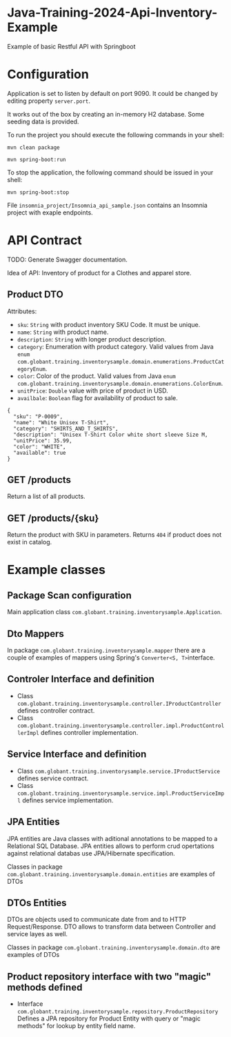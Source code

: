 # Java-Training-2024-Api-Inventory-Example

Example of basic Restful API with Springboot

# Configuration

Application is set to listen by default on port 9090. It could be changed by editing property `server.port`.

It works out of the box by creating an in-memory H2 database. Some seeding data is provided.

To run the project you should execute the following commands in your shell:

```
mvn clean package

mvn spring-boot:run
```

To stop the application, the following command should be issued in your shell:

```
mvn spring-boot:stop
```


File `insomnia_project/Insomnia_api_sample.json` contains an Insomnia project with exaple endpoints.

# API Contract

TODO: Generate Swagger documentation.

Idea of API: Inventory of product for a Clothes and apparel store.

## Product DTO

Attributes:

- `sku`: `String` with product inventory SKU Code. It must be unique.
- `name`: `String` with product name.
- `description`: `String` with longer product description.
- `category`: Enumeration with product category. Valid values from
  Java `enum` `com.globant.training.inventorysample.domain.enumerations.ProductCategoryEnum`.
- `color`: Color of the product. Valid values from
  Java `enum` `com.globant.training.inventorysample.domain.enumerations.ColorEnum`.
- `unitPrice`: `Double` value with price of product in USD.
- `availbale`: `Boolean` flag for availability of product to sale.

````
{
  "sku": "P-0009",
  "name": "White Unisex T-Shirt",
  "category": "SHIRTS_AND_T_SHIRTS",
  "description": "Unisex T-Shirt Color white short sleeve Size M,
  "unitPrice": 35.99,
  "color": "WHITE",
  "available": true
}
````

## GET /products

Return a list of all products.

## GET /products/{sku}

Return the product with SKU in parameters. Returns `404` if product does not exist in catalog.

# Example classes

## Package Scan configuration

Main application class `com.globant.training.inventorysample.Application`.

## Dto Mappers

In package `com.globant.training.inventorysample.mapper` there are a couple of examples of mappers using
Spring's `Converter<S, T>`interface.

## Controler Interface and definition

- Class `com.globant.training.inventorysample.controller.IProductController` defines controller contract.
- Class `com.globant.training.inventorysample.controller.impl.ProductControllerImpl` defines controller implementation.

## Service Interface and definition

- Class `com.globant.training.inventorysample.service.IProductService` defines service contract.
- Class `com.globant.training.inventorysample.service.impl.ProductServiceImpl` defines service implementation.

## JPA Entities

JPA entities are Java classes with aditional annotations to be mapped to a Relational SQL Database. JPA entities allows
to perform crud opertations against relational databas use JPA/Hibernate specification.

Classes in package `com.globant.training.inventorysample.domain.entities` are examples of DTOs

## DTOs Entities

DTOs are objects used to communicate date from and to HTTP Request/Response. DTO allows to transform data between
Controller and service layes as well.

Classes in package `com.globant.training.inventorysample.domain.dto` are examples of DTOs

## Product repository interface with two "magic" methods defined

- Interface `com.globant.training.inventorysample.repository.ProductRepository` Defines a JPA repository for Product
  Entity with query or "magic methods" for lookup by entity field name.
